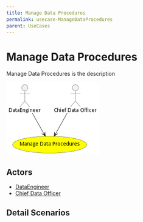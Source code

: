 ```yaml
---
title: Manage Data Procedures
permalink: usecase-ManageDataProcedures
parent: UseCases
---
```

# Manage Data Procedures

Manage Data Procedures is the description

![Activities Diagram](./Activities.png)

## Actors

* [DataEngineer](actor-dataengineer)
* [Chief Data Officer](actor-cdo)











## Detail Scenarios





